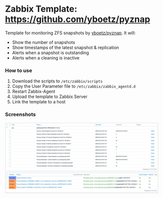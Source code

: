 # Zabbix Template: https://github.com/yboetz/pyznap

Template for monitoring ZFS snapshots by [yboetz/pyznap](https://github.com/yboetz/pyznap). It will:

* Show the number of snapshots
* Show timestamps of the latest snapshot & replication
* Alerts when a snapshot is outstanding
* Alerts when a cleaning is inactive

### How to use

1. Download the scripts to `/etc/zabbix/scripts`
2. Copy the User Parameter file to `/etc/zabbix/zabbix_agentd.d`
3. Restart Zabbix-Agent
4. Upload the template to Zabbix Server
5. Link the template to a host

### Screenshots

![](screenshots/items.png)
![](screenshots/triggers.png)
